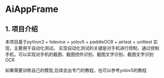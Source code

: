 # AiAppFrame

## 1. 项目介绍

本项目基于python3 + tidevice + yolov5 + paddleOCR + airtest + unittest 实现，主要用于自动化测试。
实现自动化测试的关键是对手机进行控制，通过控制手机，可以实现对手机的截图、截图控件识别、截图文字识别、截图文字识别OCR

如果需要训练自己的模型,后续会出专门的教程，也可以参考yolov5的教程

